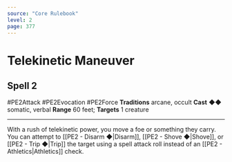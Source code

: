 ```yaml
---
source: "Core Rulebook"
level: 2
page: 377
---
```


# Telekinetic Maneuver
## Spell 2
#PE2Attack #PE2Evocation #PE2Force 
**Traditions** arcane, occult
**Cast** ◆◆ somatic, verbal
**Range** 60 feet; **Targets** 1 creature

-----
With a rush of telekinetic power, you move a foe or something they carry. You can attempt to [[PE2 - Disarm ◆|Disarm]], [[PE2 - Shove ◆|Shove]], or [[PE2 - Trip ◆|Trip]] the target using a spell attack roll instead of an [[PE2 - Athletics|Athletics]] check.